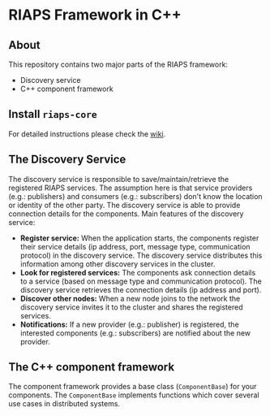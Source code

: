# RIAPS Framework in C++

## About

This repository contains two major parts of the RIAPS framework:

* Discovery service
* C++ component framework

## Install `riaps-core`

For detailed instructions please check the [wiki](https://github.com/RIAPS/riaps-core/wiki).
 
## The Discovery Service

The discovery service is responsible to save/maintain/retrieve the registered RIAPS services. The assumption here is that service providers (e.g.: publishers) and consumers (e.g.: subscribers) don't know the location or identity of the other party. The discovery service is able to provide connection details for the components. Main features of the discovery service:

* **Register service:** When the application starts, the components register their service details (ip address, port, message type, communication protocol) in the discovery service. The discovery service distributes this information among other discovery services in the cluster.
* **Look for registered services:** The components ask connection details to a service (based on message type and communication protocol). The discovery service retrieves the connection details (ip address and port).
* **Discover other nodes:** When a new node joins to the network the discovery service invites it to the cluster and shares the registered services.
* **Notifications:** If a new provider (e.g.: publisher) is registered, the interested components (e.g.: subscribers) are notified about the new provider.

## The C++ component framework

The component framework provides a base class (`ComponentBase`) for your components. The `ComponentBase` implements functions which cover several use cases in distributed systems.